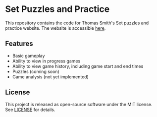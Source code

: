 # Set Puzzles and Practice
This repository contains the code for Thomas Smith's Set puzzles and practice
website. The website is accessible
[here](https://thomasebsmith.github.io/set/).

## Features
- Basic gameplay
- Ability to view in progress games
- Ability to view game history, including game start and end times
- Puzzles (coming soon)
- Game analysis (not yet implemented)

## License
This project is released as open-source software under the MIT license. See
[LICENSE](./LICENSE) for details.
